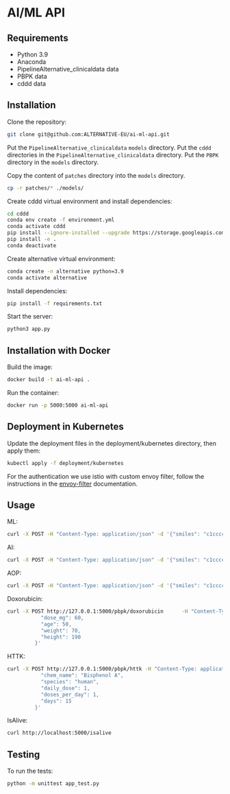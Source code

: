 # AI/ML API

## Requirements

- Python 3.9
- Anaconda
- PipelineAlternative_clinicaldata data
- PBPK data
- cddd data

## Installation


Clone the repository:

```sh
git clone git@github.com:ALTERNATIVE-EU/ai-ml-api.git
```

Put the `PipelineAlternative_clinicaldata` `models` directory.
Put the `cddd` directories in the `PipelineAlternative_clinicaldata` directory.
Put the `PBPK` directory in the `models` directory.

Copy the content of `patches` directory into the `models` directory.

```sh
cp -r patches/* ./models/
```

Create cddd virtual environment and install dependencies:

```sh
cd cddd
conda env create -f environment.yml
conda activate cddd
pip install --ignore-installed --upgrade https://storage.googleapis.com/tensorflow/linux/cpu/tensorflow-1.10.0-cp36-cp36m-linux_x86_64.whl
pip install -e .
conda deactivate
```

Create alternative virtual environment:

```sh
conda create -n alternative python=3.9
conda activate alternative
```

Install dependencies:

```sh
pip install -f requirements.txt
```

Start the server:

```sh
python3 app.py
```

## Installation with Docker

Build the image:

```sh
docker build -t ai-ml-api .
```

Run the container:

```sh
docker run -p 5000:5000 ai-ml-api
```

## Deployment in Kubernetes

Update the deployment files in the deployment/kubernetes directory, then apply them:

```sh
kubectl apply -f deployment/kubernetes
```

For the authentication we use istio with custom envoy filter, follow the instructions in the [envoy-filter](./envoy-filter.md) documentation.

## Usage

ML:

```sh
curl -X POST -H "Content-Type: application/json" -d '{"smiles": "c1ccccc1O"}' http://localhost:5000/clinicaldata/ml/evaluate -o results.csv
```

AI:

```sh
curl -X POST -H "Content-Type: application/json" -d '{"smiles": "c1ccccc1O"}' http://localhost:5000/clinicaldata/ai/evaluate
```

AOP:

```sh
curl -X POST -H "Content-Type: application/json" -d '{"smiles": "c1ccccc1O"}' http://localhost:5000/clinicaldata/aop/evaluate
```

Doxorubicin:

```sh
curl -X POST http://127.0.0.1:5000/pbpk/doxorubicin      -H "Content-Type: application/json"      -d '{
           "dose_mg": 60,
           "age": 50,
           "weight": 70,
           "height": 190
         }'
```

HTTK:

```sh
curl -X POST http://127.0.0.1:5000/pbpk/httk -H "Content-Type: application/json"      -d '{
           "chem_name": "Bisphenol A",
           "species": "human",
           "daily_dose": 1,
           "doses_per_day": 1,
           "days": 15
         }'
```

IsAlive:

```sh
curl http://localhost:5000/isalive
```

## Testing

To run the tests:

```sh
python -m unittest app_test.py
```